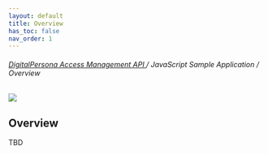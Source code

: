 ```yaml
---
layout: default
title: Overview
has_toc: false  
nav_order: 1
---
```



###### [DigitalPersona Access Management API ](https://lenhodgeman.github.io/digitalpersona-access-management-api/)/ JavaScript Sample Application / Overview  

![](docs/assets/HID-DPAM-js-sample.png)  

## Overview

TBD
